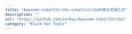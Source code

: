 ```yaml
---
title: "Awesome-CobaltStrike-cobaltstrike的相关资源汇总"
description: ""
url: "https://github.com/zer0yu/Awesome-CobaltStrike"
category: "Black Hat Tools"
---
```

